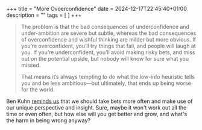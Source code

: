 +++
title = "More Ovoerconfidence"
date = 2024-12-17T22:45:40+01:00
description = ""
tags = [
]
+++

> The problem is that the bad consequences of underconfidence and under-ambition are severe but subtle, whereas the bad consequences of overconfidence and wishful thinking are milder but more obvious. If you’re overconfident, you’ll try things that fail, and people will laugh at you. If you’re underconfident, you’ll avoid making risky bets, and miss out on the potential upside, but nobody will know for sure what you missed.
> 
> That means it’s always tempting to do what the low-info heuristic tells you and be less ambitious—but ultimately, that ends up being worse for the world.

Ben Kuhn [reminds us](https://www.benkuhn.net/overconfidence/) that we should take bets more often
and make use of our unique perspective and insight.
Sure, maybe it won't work out all the time or even often, but how else will you get better and grow,
and what's the harm in being wrong anyway?

